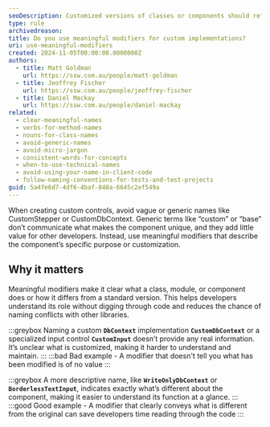 ```yaml
---
seoDescription: Customized versions of classes or components should reflect the customization in the name.
type: rule
archivedreason:
title: Do you use meaningful modifiers for custom implementations?
uri: use-meaningful-modifiers
created: 2024-11-05T00:00:00.0000000Z
authors:
  - title: Matt Goldman
    url: https://ssw.com.au/people/matt-goldman
  - title: Jeoffrey Fischer
    url: https://ssw.com.au/people/jeoffrey-fischer
  - title: Daniel Mackay
    url: https://ssw.com.au/people/daniel-mackay
related:
  - clear-meaningful-names
  - verbs-for-method-names
  - nouns-for-class-names
  - avoid-generic-names
  - avoid-micro-jargon
  - consistent-words-for-concepts
  - when-to-use-technical-names
  - avoid-using-your-name-in-client-code
  - follow-naming-conventions-for-tests-and-test-projects
guid: 5a4fe6d7-4df6-4baf-848a-6645c2ef549a
---
```


When creating custom controls, avoid vague or generic names like CustomStepper or CustomDbContext. Generic terms like “custom” or “base” don’t communicate what makes the component unique, and they add little value for other developers. Instead, use meaningful modifiers that describe the component’s specific purpose or customization.

<!--endintro-->

## Why it matters

Meaningful modifiers make it clear what a class, module, or component does or how it differs from a standard version. This helps developers understand its role without digging through code and reduces the chance of naming conflicts with other libraries.

:::greybox
Naming a custom **`DbContext`** implementation **`CustomDbContext`** or a specialized input control **`CustomInput`** doesn’t provide any real information. It’s unclear what is customized, making it harder to understand and maintain.
:::
:::bad
Bad example - A modifier that doesn't tell you what has been modified is of no value
:::

:::greybox
A more descriptive name, like **`WriteOnlyDbContext`** or **`BorderlessTextInput`**, indicates exactly what’s different about the component, making it easier to understand its function at a glance.
:::
:::good
Good example - A modifier that clearly conveys what is different from the original can save developers time reading through the code
:::
